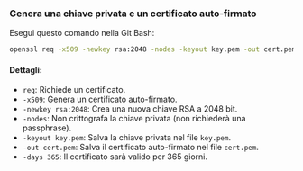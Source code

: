 ### **Genera una chiave privata e un certificato auto-firmato**
Esegui questo comando nella Git Bash:

```bash
openssl req -x509 -newkey rsa:2048 -nodes -keyout key.pem -out cert.pem -days 365
```

#### Dettagli:
- `req`: Richiede un certificato.
- `-x509`: Genera un certificato auto-firmato.
- `-newkey rsa:2048`: Crea una nuova chiave RSA a 2048 bit.
- `-nodes`: Non crittografa la chiave privata (non richiederà una passphrase).
- `-keyout key.pem`: Salva la chiave privata nel file `key.pem`.
- `-out cert.pem`: Salva il certificato auto-firmato nel file `cert.pem`.
- `-days 365`: Il certificato sarà valido per 365 giorni.